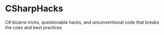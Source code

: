 # CSharpHacks
C# bizarre tricks, questionable hacks, and unconventional code that breaks the rules and best practices
